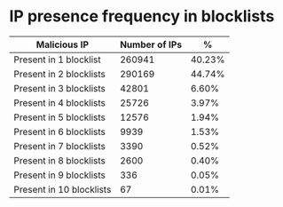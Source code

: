 # IP presence frequency in blocklists
| Malicious IP | Number of IPs | % |
|----|----|----|
| Present in 1 blocklist | 260941 | 40.23% |
| Present in 2 blocklists | 290169 | 44.74% |
| Present in 3 blocklists | 42801 | 6.60% |
| Present in 4 blocklists | 25726 | 3.97% |
| Present in 5 blocklists | 12576 | 1.94% |
| Present in 6 blocklists | 9939 | 1.53% |
| Present in 7 blocklists | 3390 | 0.52% |
| Present in 8 blocklists | 2600 | 0.40% |
| Present in 9 blocklists | 336 | 0.05% |
| Present in 10 blocklists | 67 | 0.01% |

